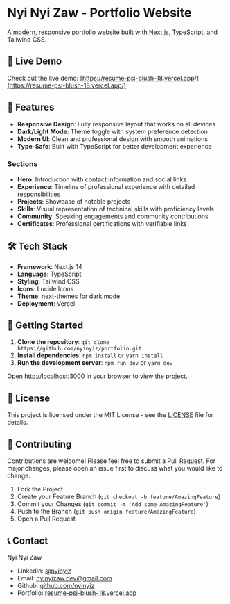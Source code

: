 # Nyi Nyi Zaw - Portfolio Website

A modern, responsive portfolio website built with Next.js, TypeScript, and Tailwind CSS.

## 🚀 Live Demo

Check out the live demo: [https://resume-psi-blush-18.vercel.app/](https://resume-psi-blush-18.vercel.app/)

## 🚀 Features

- **Responsive Design**: Fully responsive layout that works on all devices
- **Dark/Light Mode**: Theme toggle with system preference detection
- **Modern UI**: Clean and professional design with smooth animations
- **Type-Safe**: Built with TypeScript for better development experience

### Sections
- **Hero**: Introduction with contact information and social links
- **Experience**: Timeline of professional experience with detailed responsibilities
- **Projects**: Showcase of notable projects
- **Skills**: Visual representation of technical skills with proficiency levels
- **Community**: Speaking engagements and community contributions
- **Certificates**: Professional certifications with verifiable links

## 🛠 Tech Stack

- **Framework**: Next.js 14
- **Language**: TypeScript
- **Styling**: Tailwind CSS
- **Icons**: Lucide Icons
- **Theme**: next-themes for dark mode
- **Deployment**: Vercel

## 🚀 Getting Started

1. **Clone the repository**: `git clone https://github.com/nyinyiz/portfolio.git`
2. **Install dependencies**: `npm install` or `yarn install`
3. **Run the development server**: `npm run dev` or `yarn dev`

Open [http://localhost:3000](http://localhost:3000) in your browser to view the project.

## 📄 License

This project is licensed under the MIT License - see the [LICENSE](LICENSE) file for details.

## 🤝 Contributing

Contributions are welcome! Please feel free to submit a Pull Request. For major changes, please open an issue first to discuss what you would like to change.

1. Fork the Project
2. Create your Feature Branch (`git checkout -b feature/AmazingFeature`)
3. Commit your Changes (`git commit -m 'Add some AmazingFeature'`)
4. Push to the Branch (`git push origin feature/AmazingFeature`)
5. Open a Pull Request

## 📞 Contact

Nyi Nyi Zaw
- LinkedIn: [@nyinyiz](https://linkedin.com/in/nyinyiz)
- Email: [nyinyizaw.dev@gmail.com](mailto:nyinyizaw.dev@gmail.com)
- Github: [github.com/nyinyiz](https://github.com/nyinyiz)
- Portfolio: [resume-psi-blush-18.vercel.app](https://resume-psi-blush-18.vercel.app/)